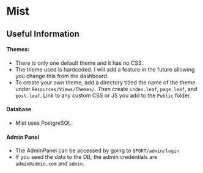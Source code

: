 # Mist

## Useful Information

#### Themes:

- There is only one default theme and it has no CSS.
- The theme used is hardcoded. I will add a feature in the future allowing you change this from the dashboard.
- To create your own theme, add a directory titled the name of the theme under `Resources/Views/Themes/`. Then create `index.leaf`, `page.leaf`, and `post.leaf`. Link to any custom CSS or JS you add to the `Public` folder.

#### Database

- Mist uses PostgreSQL.

#### Admin Panel

- The AdminPanel can be accessed by going to `$PORT/admin/login`
- If you seed the data to the DB, the admin credentials are `admin@admin.com` and `admin`.
